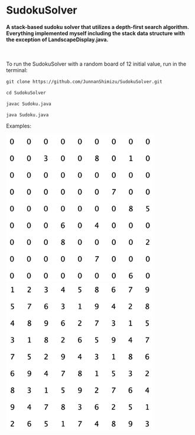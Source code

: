 # SudokuSolver
#### A stack-based sudoku solver that utilizes a depth-first search algorithm. Everything implemented myself including the stack data structure with the exception of LandscapeDisplay.java.

&nbsp;

To run the SudokuSolver with a random board of 12 initial value, run in the terminal:
```
git clone https://github.com/JunnanShimizu/SudokuSolver.git
```
```
cd SudokuSolver
```
```
javac Sudoku.java
```
```
java Sudoku.java
```

Examples:

<img src="sudoku_start.png" width="400" height="400" /> <img src="sudoku_solved.png" width="400" height="400" />
